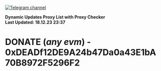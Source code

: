 [![Telegram channel](https://img.shields.io/endpoint?url=https://runkit.io/damiankrawczyk/telegram-badge/branches/master?url=https://t.me/n4z4v0d)](https://t.me/n4z4v0d) 

**Dynamic Updates Proxy List with Proxy Checker**  
**Last Updated: 18.12.23 23:37**

# DONATE (_any evm_) - 0xDEADf12DE9A24b47Da0a43E1bA70B8972F5296F2
